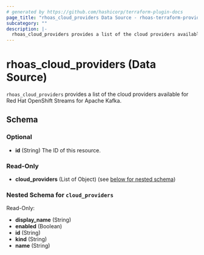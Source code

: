 ```yaml
---
# generated by https://github.com/hashicorp/terraform-plugin-docs
page_title: "rhoas_cloud_providers Data Source - rhoas-terraform-provider"
subcategory: ""
description: |-
  rhoas_cloud_providers provides a list of the cloud providers available for Red Hat OpenShift Streams for Apache Kafka.
---
```


# rhoas_cloud_providers (Data Source)

`rhoas_cloud_providers` provides a list of the cloud providers available for Red Hat OpenShift Streams for Apache Kafka.



<!-- schema generated by tfplugindocs -->
## Schema

### Optional

- **id** (String) The ID of this resource.

### Read-Only

- **cloud_providers** (List of Object) (see [below for nested schema](#nestedatt--cloud_providers))

<a id="nestedatt--cloud_providers"></a>
### Nested Schema for `cloud_providers`

Read-Only:

- **display_name** (String)
- **enabled** (Boolean)
- **id** (String)
- **kind** (String)
- **name** (String)


